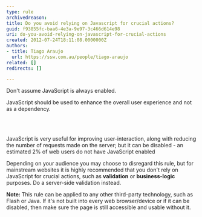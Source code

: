 ```yaml
---
type: rule
archivedreason: 
title: Do you avoid relying on Javascript for crucial actions?
guid: f93855fc-baa6-4e3a-9e97-3c466d614e98
uri: do-you-avoid-relying-on-javascript-for-crucial-actions
created: 2012-07-24T18:11:08.0000000Z
authors:
- title: Tiago Araujo
  url: https://ssw.com.au/people/tiago-araujo
related: []
redirects: []

---
```



<p>Don't assume JavaScript is always enabled.</p>
<p>JavaScript should be used to enhance the overall user experience and not as a dependency.</p>
<br><excerpt class='endintro'></excerpt><br>
<p>JavaScript is very useful for improving user-interaction, along with reducing the number of requests made on the server; but it can be disabled - an estimated 2% of web users do not have JavaScript enabled</p>
<p>Depending on your audience you may choose to disregard this rule, but for mainstream websites it is highly recommended that you don't rely on JavaScript for crucial actions, such as <strong>validation</strong> or <strong>business-logic </strong> purposes. Do a server-side validation instead.</p>
<div class="greyBox">
<p><strong>Note&#58; </strong>This rule can be applied to any other third-party technology, such as Flash or Java. If it's not built into every web browser/device or if it can be disabled, then make sure the page is still accessible and usable without it.</p></div>



